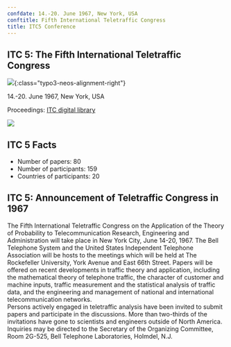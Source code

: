 ```yaml
---
confdate: 14.-20. June 1967, New York, USA
conftitle: Fifth International Teletraffic Congress
title: ITC5 Conference
---
```


## ITC 5: The Fifth International Teletraffic Congress

![]({{site.baseurl}}/assets/Persistent/itc05-small-249x149.png){:class="typo3-neos-alignment-right"}

14.-20. June 1967, New York, USA

Proceedings: [ITC digital library](/itc-library/itc5.html)

![]({{site.baseurl}}/assets/Persistent/itc05-front---small.png)

## ITC 5 Facts

  * Number of papers: 80
  * Number of participants: 159
  * Countries of participants: 20



## ITC 5: Announcement of Teletraffic Congress in 1967

The Fifth International Teletraffic Congress on the Application of the Theory of Probability to Telecommunication Research, Engineering and Administration will take place in New York City, June 14-20, 1967. The Bell Telephone System and the United States Independent Telephone Association will be hosts to the meetings which will be held at The Rockefeller University, York Avenue and East 66th Street. Papers will be offered on recent developments in traffic theory and application, including the mathematical theory of telephone traffic, the character of customer and machine inputs, traffic measurement and the statistical analysis of traffic data, and the engineering and management of national and international telecommunication networks.<br/>
Persons actively engaged in teletraffic analysis have been invited to submit papers and participate in the discussions. More than two-thirds of the invitations have gone to scientists and engineers outside of North America. Inquiries may be directed to the Secretary of the Organizing Committee, Room 2G-525, Bell Telephone Laboratories, Holmdel, N.J.
